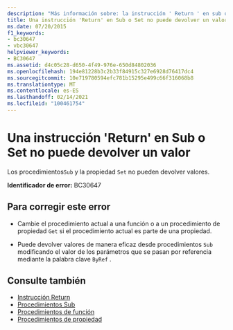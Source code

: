```yaml
---
description: "Más información sobre: la instrucción ' Return ' en sub o set no puede devolver un valor"
title: Una instrucción 'Return' en Sub o Set no puede devolver un valor
ms.date: 07/20/2015
f1_keywords:
- bc30647
- vbc30647
helpviewer_keywords:
- BC30647
ms.assetid: d4c05c28-d650-4f49-976e-650d84802036
ms.openlocfilehash: 194e81228b3c2b33f84915c327e6928d76417dc4
ms.sourcegitcommit: 10e719780594efc781b15295e499c66f316068b8
ms.translationtype: MT
ms.contentlocale: es-ES
ms.lasthandoff: 02/14/2021
ms.locfileid: "100461754"
---
```

# <a name="return-statement-in-a-sub-or-a-set-cannot-return-a-value"></a>Una instrucción 'Return' en Sub o Set no puede devolver un valor

Los procedimientos`Sub` y la propiedad `Set` no pueden devolver valores.  
  
 **Identificador de error:** BC30647  
  
## <a name="to-correct-this-error"></a>Para corregir este error  
  
- Cambie el procedimiento actual a una función o a un procedimiento de propiedad `Get` si el procedimiento actual es parte de una propiedad.  
  
- Puede devolver valores de manera eficaz desde procedimientos `Sub` modificando el valor de los parámetros que se pasan por referencia mediante la palabra clave `ByRef` .  
  
## <a name="see-also"></a>Consulte también

- [Instrucción Return](../language-reference/statements/return-statement.md)
- [Procedimientos Sub](../programming-guide/language-features/procedures/sub-procedures.md)
- [Procedimientos de función](../programming-guide/language-features/procedures/function-procedures.md)
- [Procedimientos de propiedad](../programming-guide/language-features/procedures/property-procedures.md)
